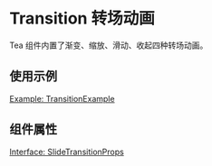 # Transition 转场动画

Tea 组件内置了渐变、缩放、滑动、收起四种转场动画。

## 使用示例

[Example: TransitionExample](./_example/TransitionExample.jsx)

## 组件属性

[Interface: SlideTransitionProps](./SlideTransition.tsx)
